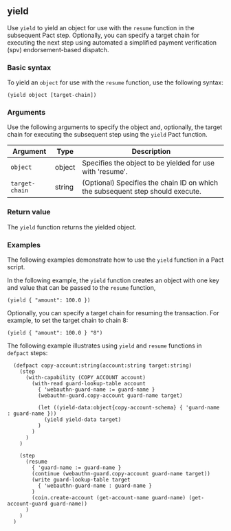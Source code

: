 ## yield

Use `yield` to yield an object for use with the `resume` function in the subsequent Pact step. 
Optionally, you can specify a target chain for executing the next step using automated a simplified payment verification (spv) endorsement-based dispatch.

### Basic syntax

To yield an `object` for use with the `resume` function, use the following syntax:

```pact
(yield object [target-chain])
```

### Arguments

Use the following arguments to specify the object and, optionally, the target chain for executing the subsequent step using the `yield` Pact function.

| Argument | Type | Description |
| --- | --- | --- |
| `object` | object | Specifies the object to be yielded for use with 'resume'. |
| `target-chain` | string | (Optional) Specifies the chain ID on which the subsequent step should execute. |

### Return value

The `yield` function returns the yielded object.

### Examples

The following examples demonstrate how to use the `yield` function in a Pact script. 

In the following example, the `yield` function creates an object with one key and value that can be passed to the `resume` function,

```pact
(yield { "amount": 100.0 })
```

Optionally, you can specify a target chain for resuming the transaction.
For example, to set the target chain to chain 8:

```pact
(yield { "amount": 100.0 } "8")
```

The following example illustrates using `yield` and `resume` functions in `defpact` steps:

```pact
  (defpact copy-account:string(account:string target:string)
    (step
      (with-capability (COPY_ACCOUNT account)
        (with-read guard-lookup-table account
          { 'webauthn-guard-name := guard-name }
          (webauthn-guard.copy-account guard-name target)

          (let ((yield-data:object{copy-account-schema} { 'guard-name : guard-name }))
            (yield yield-data target)
          )
        )
      )
    )

    (step
      (resume 
        { 'guard-name := guard-name }
        (continue (webauthn-guard.copy-account guard-name target))
        (write guard-lookup-table target
          { 'webauthn-guard-name : guard-name }
        )
        (coin.create-account (get-account-name guard-name) (get-account-guard guard-name))
      )
    )
  )
```